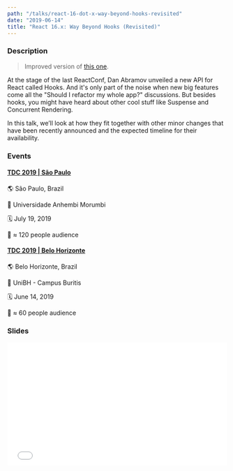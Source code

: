 ```yaml
---
path: "/talks/react-16-dot-x-way-beyond-hooks-revisited"
date: "2019-06-14"
title: "React 16.x: Way Beyond Hooks (Revisited)"
---
```


### Description

> Improved version of [this one](/talks/react-16-dot-x-way-beyond-hooks).

At the stage of the last ReactConf, Dan Abramov unveiled a new API for React called Hooks. And it's only part of the noise when new big features come all the "Should I refactor my whole app?" discussions. But besides hooks, you might have heard about other cool stuff like Suspense and Concurrent Rendering.

In this talk, we’ll look at how they fit together with other minor changes that have been recently announced and the expected timeline for their availability.

### Events

#### [TDC 2019 | São Paulo](http://www.thedevelopersconference.com.br/tdc/2019/saopaulo/trilha-javascript)

🌎 São Paulo, Brazil

📍 Universidade Anhembi Morumbi

🗓️ July 19, 2019

👥 ≈ 120 people audience

#### [TDC 2019 | Belo Horizonte](http://www.thedevelopersconference.com.br/tdc/2019/belohorizonte/trilha-javascript)

🌎 Belo Horizonte, Brazil

📍 UniBH - Campus Buritis

🗓️ June 14, 2019

👥 ≈ 60 people audience

### Slides

<div style="left: 0; width: 100%; height: 0; position: relative; padding-bottom: 56.1972%;"><iframe src="//speakerdeck.com/player/07f891d8ecc6455fa1dd39f885c47016" style="border: 0; top: 0; left: 0; width: 100%; height: 100%; position: absolute;" allowfullscreen scrolling="no" allow="autoplay; encrypted-media"></iframe></div>
